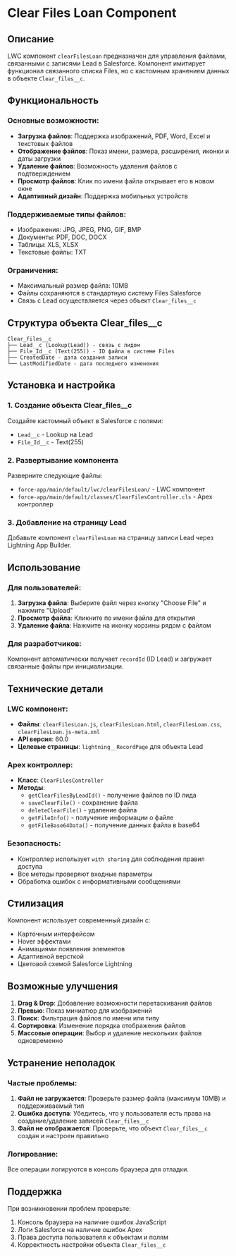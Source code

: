 # Clear Files Loan Component

## Описание

LWC компонент `clearFilesLoan` предназначен для управления файлами, связанными с записями Lead в Salesforce. Компонент имитирует функционал связанного списка Files, но с кастомным хранением данных в объекте `Clear_files__c`.

## Функциональность

### Основные возможности:
- **Загрузка файлов**: Поддержка изображений, PDF, Word, Excel и текстовых файлов
- **Отображение файлов**: Показ имени, размера, расширения, иконки и даты загрузки
- **Удаление файлов**: Возможность удаления файлов с подтверждением
- **Просмотр файлов**: Клик по имени файла открывает его в новом окне
- **Адаптивный дизайн**: Поддержка мобильных устройств

### Поддерживаемые типы файлов:
- Изображения: JPG, JPEG, PNG, GIF, BMP
- Документы: PDF, DOC, DOCX
- Таблицы: XLS, XLSX
- Текстовые файлы: TXT

### Ограничения:
- Максимальный размер файла: 10MB
- Файлы сохраняются в стандартную систему Files Salesforce
- Связь с Lead осуществляется через объект `Clear_files__c`

## Структура объекта Clear_files__c

```apex
Clear_files__c
├── Lead__c (Lookup(Lead)) - связь с лидом
├── File_Id__c (Text(255)) - ID файла в системе Files
├── CreatedDate - дата создания записи
└── LastModifiedDate - дата последнего изменения
```

## Установка и настройка

### 1. Создание объекта Clear_files__c
Создайте кастомный объект в Salesforce с полями:
- `Lead__c` - Lookup на Lead
- `File_Id__c` - Text(255)

### 2. Развертывание компонента
Разверните следующие файлы:
- `force-app/main/default/lwc/clearFilesLoan/` - LWC компонент
- `force-app/main/default/classes/ClearFilesController.cls` - Apex контроллер

### 3. Добавление на страницу Lead
Добавьте компонент `clearFilesLoan` на страницу записи Lead через Lightning App Builder.

## Использование

### Для пользователей:
1. **Загрузка файла**: Выберите файл через кнопку "Choose File" и нажмите "Upload"
2. **Просмотр файла**: Кликните по имени файла для открытия
3. **Удаление файла**: Нажмите на иконку корзины рядом с файлом

### Для разработчиков:
Компонент автоматически получает `recordId` (ID Lead) и загружает связанные файлы при инициализации.

## Технические детали

### LWC компонент:
- **Файлы**: `clearFilesLoan.js`, `clearFilesLoan.html`, `clearFilesLoan.css`, `clearFilesLoan.js-meta.xml`
- **API версия**: 60.0
- **Целевые страницы**: `lightning__RecordPage` для объекта Lead

### Apex контроллер:
- **Класс**: `ClearFilesController`
- **Методы**:
  - `getClearFilesByLeadId()` - получение файлов по ID лида
  - `saveClearFile()` - сохранение файла
  - `deleteClearFile()` - удаление файла
  - `getFileInfo()` - получение информации о файле
  - `getFileBase64Data()` - получение данных файла в base64

### Безопасность:
- Контроллер использует `with sharing` для соблюдения правил доступа
- Все методы проверяют входные параметры
- Обработка ошибок с информативными сообщениями

## Стилизация

Компонент использует современный дизайн с:
- Карточным интерфейсом
- Hover эффектами
- Анимациями появления элементов
- Адаптивной версткой
- Цветовой схемой Salesforce Lightning

## Возможные улучшения

1. **Drag & Drop**: Добавление возможности перетаскивания файлов
2. **Превью**: Показ миниатюр для изображений
3. **Поиск**: Фильтрация файлов по имени или типу
4. **Сортировка**: Изменение порядка отображения файлов
5. **Массовые операции**: Выбор и удаление нескольких файлов одновременно

## Устранение неполадок

### Частые проблемы:
1. **Файл не загружается**: Проверьте размер файла (максимум 10MB) и поддерживаемый тип
2. **Ошибка доступа**: Убедитесь, что у пользователя есть права на создание/удаление записей `Clear_files__c`
3. **Файл не отображается**: Проверьте, что объект `Clear_files__c` создан и настроен правильно

### Логирование:
Все операции логируются в консоль браузера для отладки.

## Поддержка

При возникновении проблем проверьте:
1. Консоль браузера на наличие ошибок JavaScript
2. Логи Salesforce на наличие ошибок Apex
3. Права доступа пользователя к объектам и полям
4. Корректность настройки объекта `Clear_files__c`
